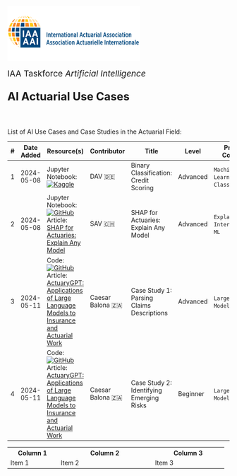 <img src="logo.png" width="300px">

<br>
<p style="font-size:19px; text-align:left; margin-top: 15px; margin-bottom: 15px">IAA Taskforce <i>Artificial Intelligence</i></p>
<p style="font-size:25px; text-align:left; margin-bottom: 25px"><b>AI Actuarial Use Cases</b></p>
<br>

List of AI Use Cases and Case Studies in the Actuarial Field:

| # | Date Added | Resource(s) | Contributor | Title | Level | Primary Contents | Secondary Contents | Notes
| ------------- | ------------- |------------- | ------------- | ------------- | ------------- | ------------- | ------------- | ------------- |
| 1 | 2024-05-08 | Jupyter Notebook: [![Kaggle](https://img.shields.io/badge/Kaggle-20BEFF?style=for-the-badge&logo=Kaggle&logoColor=white)](https://kaggle.com/code/floser/binary-classification-credit-scoring) | DAV 🇩🇪 | Binary Classification: Credit Scoring | Advanced | `Machine Learning` `Classification` | `Explainable AI` `Hyperparameter Tuning` | –
| 2 | 2024-05-08 | Jupyter Notebook: [![GitHub](https://img.shields.io/badge/GitHub-100000?style=for-the-badge&logo=github&logoColor=white)](https://github.com/actuarial-data-science/Tutorials/tree/master/14%20-%20SHAP) <br> Article: [SHAP for Actuaries: Explain Any Model](https://papers.ssrn.com/sol3/papers.cfm?abstract_id=4389797)| SAV 🇨🇭 | SHAP for Actuaries: Explain Any Model | Advanced | `Explainable AI` `Interpretable ML` | `Regression` `Synthetic Data` | –
| 3 | 2024-05-11 | Code: [![GitHub](https://img.shields.io/badge/GitHub-100000?style=for-the-badge&logo=github&logoColor=white)](https://github.com/cbalona/actuarygpt-code/tree/main/case-study-1) <br> Article: [ActuaryGPT: Applications of Large Language Models to Insurance and Actuarial Work](https://www.google.com/url?sa=t&rct=j&q=&esrc=s&source=web&cd=&cad=rja&uact=8&ved=2ahUKEwi_toXSoYWGAxXUVPEDHcPkAOI4ChAWegQICxAB&url=https%3A%2F%2Factuaries.org.uk%2Fmedia%2Fpurp2kk5%2Factuary-gpt-applications-of-large-language-models-to-insurance-and-actuarial-work.pdf&usg=AOvVaw1KRTDCIgv9IHZ5XlztvoWk&opi=89978449) | Caesar Balona 🇿🇦 | Case Study 1: Parsing Claims Descriptions | Advanced | `Large Language Models` | `Information Extraction` `Parsing` | –
| 4 | 2024-05-11 | Code: [![GitHub](https://img.shields.io/badge/GitHub-100000?style=for-the-badge&logo=github&logoColor=white)](https://github.com/cbalona/actuarygpt-code/tree/main/case-study-2) <br> Article: [ActuaryGPT: Applications of Large Language Models to Insurance and Actuarial Work](https://www.google.com/url?sa=t&rct=j&q=&esrc=s&source=web&cd=&cad=rja&uact=8&ved=2ahUKEwi_toXSoYWGAxXUVPEDHcPkAOI4ChAWegQICxAB&url=https%3A%2F%2Factuaries.org.uk%2Fmedia%2Fpurp2kk5%2Factuary-gpt-applications-of-large-language-models-to-insurance-and-actuarial-work.pdf&usg=AOvVaw1KRTDCIgv9IHZ5XlztvoWk&opi=89978449) | Caesar Balona 🇿🇦 | Case Study 2: Identifying Emerging Risks | Beginner | `Large Language Models` | `Text Generation` | –

<table>
  <tr>
    <th style="width:100px;">Column 1</th>
    <th style="width:200px;">Column 2</th>
    <th style="width:150px;">Column 3</th>
  </tr>
  <tr>
    <td>Item 1</td>
    <td>Item 2</td>
    <td>Item 3</td>
  </tr>
  <!-- Add more rows as needed -->
</table>
